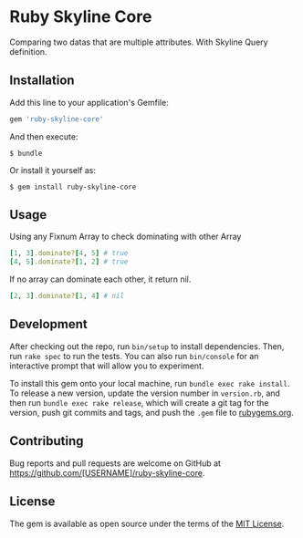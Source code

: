 # Ruby Skyline Core

Comparing two datas that are multiple attributes. With Skyline Query definition.

## Installation

Add this line to your application's Gemfile:

```ruby
gem 'ruby-skyline-core'
```

And then execute:

    $ bundle

Or install it yourself as:

    $ gem install ruby-skyline-core

## Usage

Using any Fixnum Array to check dominating with other Array

```ruby
[1, 3].dominate?[4, 5] # true
[4, 5].dominate?[1, 2] # true
```

If no array can dominate each other, it return nil.

```ruby
[2, 3].dominate?[1, 4] # nil
```

## Development

After checking out the repo, run `bin/setup` to install dependencies. Then, run `rake spec` to run the tests. You can also run `bin/console` for an interactive prompt that will allow you to experiment.

To install this gem onto your local machine, run `bundle exec rake install`. To release a new version, update the version number in `version.rb`, and then run `bundle exec rake release`, which will create a git tag for the version, push git commits and tags, and push the `.gem` file to [rubygems.org](https://rubygems.org).

## Contributing

Bug reports and pull requests are welcome on GitHub at https://github.com/[USERNAME]/ruby-skyline-core.


## License

The gem is available as open source under the terms of the [MIT License](http://opensource.org/licenses/MIT).

